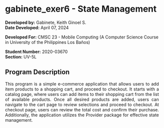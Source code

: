 # gabinete_exer6 - State Management

**Developed by:** Gabinete, Keith Ginoel S.  
**Date Developed:** April 07, 2024  

**Developed For:** CMSC 23 - Mobile Computing (A Computer Science Course in University of the Philippines Los Baños)

**Student Number:** 2020-03670  
**Section:** UV-5L

## Program Description  
<div align="justify">
This program is a simple e-commerce application that allows users to 
add item products to a shopping cart, and proceed to checkout. It starts 
with a catalog page, where users can add items to their shopping cart from 
the list of available products. Once all desired products are added, users 
can navigate to the cart page to review selections and proceed to checkout. 
At checkout page, users can review the total cost and confirm their purchase. 
Additionally, the application utilizes the Provider package for effective 
state management.
</div>

